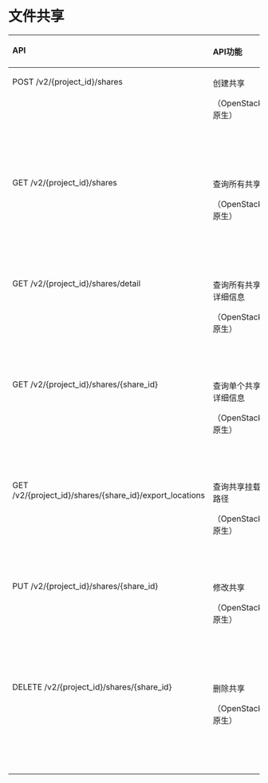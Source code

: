 # 文件共享<a name="ZH-CN_TOPIC_0136979283"></a>

<a name="table10500201144614"></a>
<table><thead align="left"><tr id="row1550061113461"><th class="cellrowborder" valign="top" width="22.45%" id="mcps1.1.5.1.1"><p id="p16500911184611"><a name="p16500911184611"></a><a name="p16500911184611"></a>API</p>
</th>
<th class="cellrowborder" valign="top" width="21.43%" id="mcps1.1.5.1.2"><p id="p550041124613"><a name="p550041124613"></a><a name="p550041124613"></a>API功能</p>
</th>
<th class="cellrowborder" valign="top" width="19.38%" id="mcps1.1.5.1.3"><p id="p1550071117468"><a name="p1550071117468"></a><a name="p1550071117468"></a>授权项</p>
</th>
<th class="cellrowborder" valign="top" width="36.74%" id="mcps1.1.5.1.4"><p id="p17500711194618"><a name="p17500711194618"></a><a name="p17500711194618"></a>授权作用域</p>
</th>
</tr>
</thead>
<tbody><tr id="row1850081111469"><td class="cellrowborder" valign="top" width="22.45%" headers="mcps1.1.5.1.1 "><p id="p18500171112464"><a name="p18500171112464"></a><a name="p18500171112464"></a>POST /v2/{project_id}/shares</p>
</td>
<td class="cellrowborder" valign="top" width="21.43%" headers="mcps1.1.5.1.2 "><p id="p16500181116469"><a name="p16500181116469"></a><a name="p16500181116469"></a>创建共享</p>
<p id="p369615322438"><a name="p369615322438"></a><a name="p369615322438"></a>（OpenStack原生）</p>
</td>
<td class="cellrowborder" valign="top" width="19.38%" headers="mcps1.1.5.1.3 "><a name="ul5221162535419"></a><a name="ul5221162535419"></a><ul id="ul5221162535419"><li>sfs:shares:createShare</li></ul>
</td>
<td class="cellrowborder" valign="top" width="36.74%" headers="mcps1.1.5.1.4 "><a name="ul17920152735612"></a><a name="ul17920152735612"></a><ul id="ul17920152735612"><li>支持：</li></ul>
<p id="p79206276568"><a name="p79206276568"></a><a name="p79206276568"></a><span>项目</span><span>(Project)</span></p>
<p id="p16920172713564"><a name="p16920172713564"></a><a name="p16920172713564"></a><span>企业项目</span><span>(Enterprise Project)</span></p>
</td>
</tr>
<tr id="row12500191118469"><td class="cellrowborder" valign="top" width="22.45%" headers="mcps1.1.5.1.1 "><p id="p150014114468"><a name="p150014114468"></a><a name="p150014114468"></a>GET /v2/{project_id}/shares</p>
</td>
<td class="cellrowborder" valign="top" width="21.43%" headers="mcps1.1.5.1.2 "><p id="p105001411104618"><a name="p105001411104618"></a><a name="p105001411104618"></a>查询所有共享</p>
<p id="p1567502915569"><a name="p1567502915569"></a><a name="p1567502915569"></a>（OpenStack原生）</p>
</td>
<td class="cellrowborder" valign="top" width="19.38%" headers="mcps1.1.5.1.3 "><a name="ul1492452913549"></a><a name="ul1492452913549"></a><ul id="ul1492452913549"><li>sfs:shares:getShare</li></ul>
</td>
<td class="cellrowborder" valign="top" width="36.74%" headers="mcps1.1.5.1.4 "><a name="ul71111043145112"></a><a name="ul71111043145112"></a><ul id="ul71111043145112"><li>支持：</li></ul>
<p id="p1011134365110"><a name="p1011134365110"></a><a name="p1011134365110"></a><span>项目</span><span>(Project)</span></p>
<p id="p151118433519"><a name="p151118433519"></a><a name="p151118433519"></a><span>企业项目</span><span>(Enterprise Project)</span></p>
</td>
</tr>
<tr id="row450081117466"><td class="cellrowborder" valign="top" width="22.45%" headers="mcps1.1.5.1.1 "><p id="p165005111464"><a name="p165005111464"></a><a name="p165005111464"></a>GET /v2/{project_id}/shares/detail</p>
</td>
<td class="cellrowborder" valign="top" width="21.43%" headers="mcps1.1.5.1.2 "><p id="p450013117466"><a name="p450013117466"></a><a name="p450013117466"></a>查询所有共享详细信息</p>
<p id="p995633012565"><a name="p995633012565"></a><a name="p995633012565"></a>（OpenStack原生）</p>
</td>
<td class="cellrowborder" valign="top" width="19.38%" headers="mcps1.1.5.1.3 "><a name="ul9472431185413"></a><a name="ul9472431185413"></a><ul id="ul9472431185413"><li>sfs:shares:getAllSharesDetail</li></ul>
</td>
<td class="cellrowborder" valign="top" width="36.74%" headers="mcps1.1.5.1.4 "><a name="ul269215404514"></a><a name="ul269215404514"></a><ul id="ul269215404514"><li>支持：</li></ul>
<p id="p12692240135115"><a name="p12692240135115"></a><a name="p12692240135115"></a><span>项目</span><span>(Project)</span></p>
<p id="p1692440125115"><a name="p1692440125115"></a><a name="p1692440125115"></a><span>企业项目</span><span>(Enterprise Project)</span></p>
</td>
</tr>
<tr id="row450021115461"><td class="cellrowborder" valign="top" width="22.45%" headers="mcps1.1.5.1.1 "><p id="p12197116134811"><a name="p12197116134811"></a><a name="p12197116134811"></a>GET /v2/{project_id}/shares/{share_id}</p>
</td>
<td class="cellrowborder" valign="top" width="21.43%" headers="mcps1.1.5.1.2 "><p id="p0444153655015"><a name="p0444153655015"></a><a name="p0444153655015"></a>查询单个共享详细信息</p>
<p id="p8722183212561"><a name="p8722183212561"></a><a name="p8722183212561"></a>（OpenStack原生）</p>
</td>
<td class="cellrowborder" valign="top" width="19.38%" headers="mcps1.1.5.1.3 "><a name="ul1339423215418"></a><a name="ul1339423215418"></a><ul id="ul1339423215418"><li>sfs:shares:getShareDetail</li></ul>
</td>
<td class="cellrowborder" valign="top" width="36.74%" headers="mcps1.1.5.1.4 "><a name="ul178015427519"></a><a name="ul178015427519"></a><ul id="ul178015427519"><li>支持：</li></ul>
<p id="p1680164217513"><a name="p1680164217513"></a><a name="p1680164217513"></a><span>项目</span><span>(Project)</span></p>
<p id="p080442175111"><a name="p080442175111"></a><a name="p080442175111"></a><span>企业项目</span><span>(Enterprise Project)</span></p>
</td>
</tr>
<tr id="row150013119462"><td class="cellrowborder" valign="top" width="22.45%" headers="mcps1.1.5.1.1 "><p id="p1150091134613"><a name="p1150091134613"></a><a name="p1150091134613"></a>GET /v2/{project_id}/shares/{share_id}/export_locations</p>
</td>
<td class="cellrowborder" valign="top" width="21.43%" headers="mcps1.1.5.1.2 "><p id="p1550018112467"><a name="p1550018112467"></a><a name="p1550018112467"></a>查询共享挂载路径</p>
<p id="p7190163511569"><a name="p7190163511569"></a><a name="p7190163511569"></a>（OpenStack原生）</p>
</td>
<td class="cellrowborder" valign="top" width="19.38%" headers="mcps1.1.5.1.3 "><a name="ul1589310514552"></a><a name="ul1589310514552"></a><ul id="ul1589310514552"><li>sfs:shares:getShareExportLocations</li></ul>
</td>
<td class="cellrowborder" valign="top" width="36.74%" headers="mcps1.1.5.1.4 "><a name="ul1076744405110"></a><a name="ul1076744405110"></a><ul id="ul1076744405110"><li>支持：</li></ul>
<p id="p1476774495113"><a name="p1476774495113"></a><a name="p1476774495113"></a><span>项目</span><span>(Project)</span></p>
<p id="p9767194495117"><a name="p9767194495117"></a><a name="p9767194495117"></a><span>企业项目</span><span>(Enterprise Project)</span></p>
</td>
</tr>
<tr id="row35004115467"><td class="cellrowborder" valign="top" width="22.45%" headers="mcps1.1.5.1.1 "><p id="p12500161164619"><a name="p12500161164619"></a><a name="p12500161164619"></a>PUT /v2/{project_id}/shares/{share_id}</p>
</td>
<td class="cellrowborder" valign="top" width="21.43%" headers="mcps1.1.5.1.2 "><p id="p10500311114617"><a name="p10500311114617"></a><a name="p10500311114617"></a>修改共享</p>
<p id="p259718363561"><a name="p259718363561"></a><a name="p259718363561"></a>（OpenStack原生）</p>
</td>
<td class="cellrowborder" valign="top" width="19.38%" headers="mcps1.1.5.1.3 "><a name="ul1675345245517"></a><a name="ul1675345245517"></a><ul id="ul1675345245517"><li>sfs:shares:updateShare</li></ul>
</td>
<td class="cellrowborder" valign="top" width="36.74%" headers="mcps1.1.5.1.4 "><a name="ul9689145165111"></a><a name="ul9689145165111"></a><ul id="ul9689145165111"><li>支持：</li></ul>
<p id="p14689104510512"><a name="p14689104510512"></a><a name="p14689104510512"></a><span>项目</span><span>(Project)</span></p>
<p id="p9689124518515"><a name="p9689124518515"></a><a name="p9689124518515"></a><span>企业项目</span><span>(Enterprise Project)</span></p>
</td>
</tr>
<tr id="row58051141154818"><td class="cellrowborder" valign="top" width="22.45%" headers="mcps1.1.5.1.1 "><p id="p875816553487"><a name="p875816553487"></a><a name="p875816553487"></a>DELETE /v2/{project_id}/shares/{share_id}</p>
</td>
<td class="cellrowborder" valign="top" width="21.43%" headers="mcps1.1.5.1.2 "><p id="p1350031154610"><a name="p1350031154610"></a><a name="p1350031154610"></a>删除共享</p>
<p id="p109683819562"><a name="p109683819562"></a><a name="p109683819562"></a>（OpenStack原生）</p>
</td>
<td class="cellrowborder" valign="top" width="19.38%" headers="mcps1.1.5.1.3 "><a name="ul91291455135519"></a><a name="ul91291455135519"></a><ul id="ul91291455135519"><li>sfs:shares:deleteShare</li></ul>
</td>
<td class="cellrowborder" valign="top" width="36.74%" headers="mcps1.1.5.1.4 "><a name="ul15345184725110"></a><a name="ul15345184725110"></a><ul id="ul15345184725110"><li>支持：</li></ul>
<p id="p937724715119"><a name="p937724715119"></a><a name="p937724715119"></a><span>项目</span><span>(Project)</span></p>
<p id="p103771847195115"><a name="p103771847195115"></a><a name="p103771847195115"></a><span>企业项目</span><span>(Enterprise Project)</span></p>
</td>
</tr>
</tbody>
</table>

